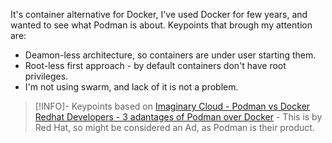It's container alternative for Docker, I've used Docker for few years, and wanted to see what Podman is about. Keypoints that brough my attention are:
*  Deamon-less architecture, so containers are under user starting them.
*  Root-less first approach - by default containers don't have root privileges.
*  I'm not using swarm, and lack of it is not a problem.

> [!INFO]- Keypoints based on
> [Imaginary Cloud - Podman vs Docker](https://www.imaginarycloud.com/blog/podman-vs-docker/)
> [Redhat Developers - 3 adantages of Podman over Docker](https://developers.redhat.com/articles/2023/08/03/3-advantages-docker-podman) - This is by Red Hat, so might be considered an Ad, as Podman is their product.